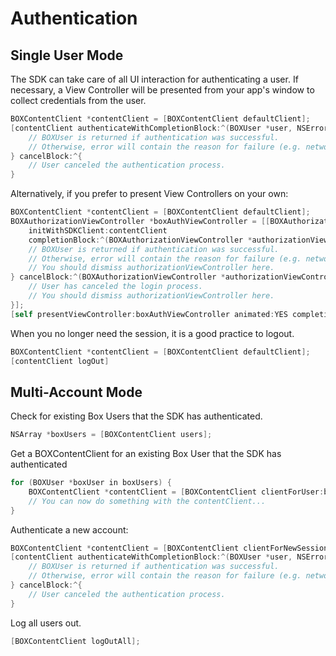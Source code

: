 Authentication
==============

Single User Mode
---------------------
The SDK can take care of all UI interaction for authenticating a user. If necessary, a View Controller will be presented from your app's window to collect credentials from the user. 
```objectivec
BOXContentClient *contentClient = [BOXContentClient defaultClient];
[contentClient authenticateWithCompletionBlock:^(BOXUser *user, NSError *error) {
	// BOXUser is returned if authentication was successful.
	// Otherwise, error will contain the reason for failure (e.g. network connection)
} cancelBlock:^{
	// User canceled the authentication process.
}
```

Alternatively, if you prefer to present View Controllers on your own:
```objectivec
BOXContentClient *contentClient = [BOXContentClient defaultClient];
BOXAuthorizationViewController *boxAuthViewController = [[BOXAuthorizationViewController alloc] 
	initWithSDKClient:contentClient 
	completionBlock:^(BOXAuthorizationViewController *authorizationViewController, BOXUser *user, NSError *error) {
	// BOXUser is returned if authentication was successful.
	// Otherwise, error will contain the reason for failure (e.g. network connection)
	// You should dismiss authorizationViewController here.
} cancelBlock:^(BOXAuthorizationViewController *authorizationViewController){
	// User has canceled the login process.
	// You should dismiss authorizationViewController here.
}];
[self presentViewController:boxAuthViewController animated:YES completion:nil];
```

When you no longer need the session, it is a good practice to logout.
```objectivec
BOXContentClient *contentClient = [BOXContentClient defaultClient];
[contentClient logOut]
```

Multi-Account Mode
------------------------
Check for existing Box Users that the SDK has authenticated.
```objectivec
NSArray *boxUsers = [BOXContentClient users];
```

Get a BOXContentClient for an existing Box User that the SDK has authenticated
```objectivec
for (BOXUser *boxUser in boxUsers) {
	BOXContentClient *contentClient = [BOXContentClient clientForUser:boxUser];
	// You can now do something with the contentClient...
}
```

Authenticate a new account:
```objectivec
BOXContentClient *contentClient = [BOXContentClient clientForNewSession];
[contentClient authenticateWithCompletionBlock:^(BOXUser *user, NSError *error) {
	// BOXUser is returned if authentication was successful.
	// Otherwise, error will contain the reason for failure (e.g. network connection)	
} cancelBlock:^{
	// User canceled the authentication process.
}
```

Log all users out.
```objectivec
[BOXContentClient logOutAll];
```
